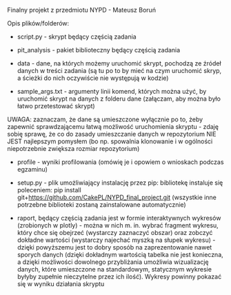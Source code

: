 Finalny projekt z przedmiotu NYPD - Mateusz Boruń

Opis plików/folderów:

- script.py - skrypt będący częścią zadania

- pit_analysis - pakiet biblioteczny będący częścią zadania

- data - dane, na których możemy uruchomić skrypt, pochodzą ze źródeł danych w treści zadania
(są tu po to by mieć na czym uruchomić skryp, a ścieżki do nich oczywiście nie występują w kodzie)

- sample_args.txt - argumenty linii komend, których można użyć, by uruchomić skrypt na danych z folderu dane
(załączam, aby można było łatwo przetestować skrypt)

UWAGA: zaznaczam, że dane są umieszczone wyłącznie po to, żeby zapewnić sprawdzającemu łatwą możliwość uruchomienia skryptu - zdaję sobię sprawę, że co do zasady umieszczanie danych w repozytorium NIE JEST najlepszym pomysłem (bo np. spowalnia klonowanie i w ogólności niepotrzebnie zwiększa rozmiar repozytorium)

- profile - wyniki profilowania (omówię je i opowiem o wnioskach podczas egzaminu)

- setup.py - plik umożliwiający instalację przez pip: bibliotekę instaluje się poleceniem: pip install git+https://github.com/CakePL/NYPD_final_project.git
(wszystkie inne potrzebne biblioteki zostaną zainstalowane automatycznie)

- raport, będący częścią zadania jest w formie interaktywnych wykresów (zrobionych w plotly) - 
można w nich m. in. wybrać fragment wykresu, który chce się obejrzeć (wystarczy zaznaczyć obszar)
oraz zobczyć dokładne wartości (wystarczy najechać myszką na słupek wykresu) - dzięki powyższemu jest to dobry sposób na zaprezentowanie nawet sporych danych
(dzięki dokładnym wartością tabelka nie jest konieczna, a dzięki możliwości dowolnego przybliżania umożliwia wizualizację danych, które umieszczone na standardowym, statycznym wykresie byłyby zupełnie nieczytelne przez ich ilość).
Wykresy powinny pokazać się w wyniku działania skryptu

